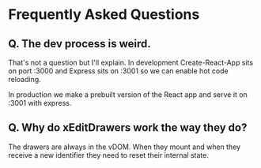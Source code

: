 Frequently Asked Questions
==========================

Q. The dev process is weird.
----------------------------
That's not a question but I'll explain. In development Create-React-App sits
on port :3000 and Express sits on :3001 so we can enable hot code reloading.

In production we make a prebuilt version of the React app and serve it on
:3001 with express.

Q. Why do xEditDrawers work the way they do?
--------------------------------------------
The drawers are always in the vDOM. When they mount and when they receive a new
identifier they need to reset their internal state. 
